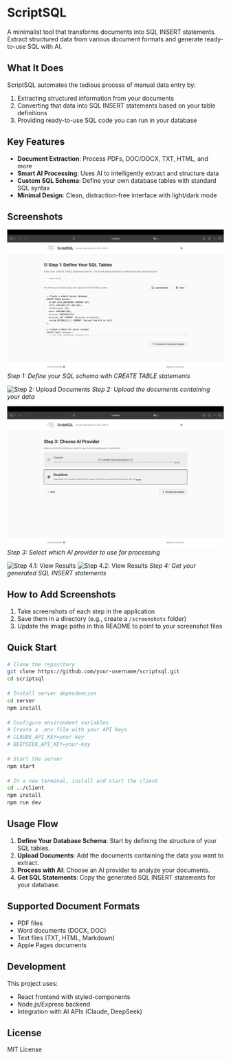 # ScriptSQL

A minimalist tool that transforms documents into SQL INSERT statements. Extract structured data from various document formats and generate ready-to-use SQL with AI.

## What It Does

ScriptSQL automates the tedious process of manual data entry by:
1. Extracting structured information from your documents
2. Converting that data into SQL INSERT statements based on your table definitions
3. Providing ready-to-use SQL code you can run in your database

## Key Features

- **Document Extraction**: Process PDFs, DOC/DOCX, TXT, HTML, and more
- **Smart AI Processing**: Uses AI to intelligently extract and structure data
- **Custom SQL Schema**: Define your own database tables with standard SQL syntax
- **Minimal Design**: Clean, distraction-free interface with light/dark mode

## Screenshots

![Step 1: Define SQL Tables](https://github.com/pzygwg/scriptsql/blob/main/screenshots/db.png)
*Step 1: Define your SQL schema with CREATE TABLE statements*

![Step 2: Upload Documents]((https://github.com/pzygwg/scriptsql/blob/main/screenshots/upload.png))
*Step 2: Upload the documents containing your data*

![Step 3: Choose AI Provider](https://github.com/pzygwg/scriptsql/blob/main/screenshots/model.png)
*Step 3: Select which AI provider to use for processing*

![Step 4.1: View Results]((https://github.com/pzygwg/scriptsql/blob/main/screenshots/result1.png))
![Step 4.2: View Results]((https://github.com/pzygwg/scriptsql/blob/main/screenshots/result2.png))
*Step 4: Get your generated SQL INSERT statements*


## How to Add Screenshots

1. Take screenshots of each step in the application
2. Save them in a directory (e.g., create a `/screenshots` folder)
3. Update the image paths in this README to point to your screenshot files

## Quick Start

```bash
# Clone the repository
git clone https://github.com/your-username/scriptsql.git
cd scriptsql

# Install server dependencies
cd server
npm install

# Configure environment variables
# Create a .env file with your API keys
# CLAUDE_API_KEY=your-key
# DEEPSEEK_API_KEY=your-key

# Start the server
npm start

# In a new terminal, install and start the client
cd ../client
npm install
npm run dev
```

## Usage Flow

1. **Define Your Database Schema**: Start by defining the structure of your SQL tables.
2. **Upload Documents**: Add the documents containing the data you want to extract.
3. **Process with AI**: Choose an AI provider to analyze your documents.
4. **Get SQL Statements**: Copy the generated SQL INSERT statements for your database.

## Supported Document Formats

- PDF files 
- Word documents (DOCX, DOC)
- Text files (TXT, HTML, Markdown)
- Apple Pages documents

## Development

This project uses:
- React frontend with styled-components
- Node.js/Express backend
- Integration with AI APIs (Claude, DeepSeek)

## License

MIT License
